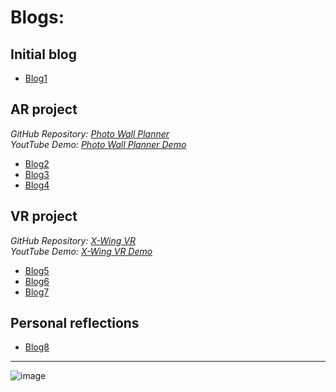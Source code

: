 # Blogs:
## Initial blog
- [Blog1](Blog_01.md)
  
## AR project
_GitHub Repository: [Photo Wall Planner](https://github.com/XRD10/photo-wall-planner)_ <br/>
_YoutTube Demo: [Photo Wall Planner Demo](https://youtu.be/E9mOAo1mXzE)_

- [Blog2](DevBlog1.md)
- [Blog3](DevBlog2.md)
- [Blog4](DevBlog3.md)
  
## VR project
_GitHub Repository: [X-Wing VR](https://github.com/XRD10/x-wing-vr)_<br/>
_YoutTube Demo: [X-Wing VR Demo]()_

- [Blog5](DevBlog4.md)
- [Blog6](DevBlog5.md)
- [Blog7](DevBlog6.md)

## Personal reflections
- [Blog8](PersonalReflections.md)


---


![image](https://github.com/user-attachments/assets/3f02e76e-2914-4d1a-b648-f07b3d03afe0)

